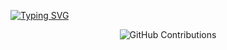 <a href="https://git.io/typing-svg"><img src="https://readme-typing-svg.herokuapp.com?font=Inter&pause=1000&color=DADADA&random=true&width=435&lines=Java+utilities;Figma+designer;Pure+CSS+frontend;sucks+at+maths" alt="Typing SVG" /></a>
<div align="center">
  <img src="https://raw.githubusercontent.com/rawSalmon01101/rawSalmon01101/output/github-contribution-grid-snake.svg" alt="GitHub Contributions"/>
</div>

